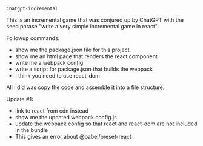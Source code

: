 `chatgpt-incremental`

This is an incremental game that was conjured up by ChatGPT with the seed phrase "write a very simple incremental game in react".

Followup commands:

* show me the package.json file for this project
* show me an html page that renders the react component
* write me a webpack config 
* write a script for package.json that builds the webpack
* I think you need to use react-dom

All I did was copy the code and assemble it into a file structure. 

Update #1:

* link to react from cdn instead
* show me the updated webpack.config.js
* update the webpack config so that react and react-dom are not included in the bundle
* This gives an error about @babel/preset-react